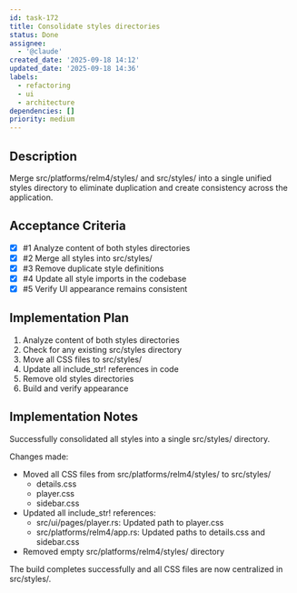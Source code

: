 ```yaml
---
id: task-172
title: Consolidate styles directories
status: Done
assignee:
  - '@claude'
created_date: '2025-09-18 14:12'
updated_date: '2025-09-18 14:36'
labels:
  - refactoring
  - ui
  - architecture
dependencies: []
priority: medium
---
```


## Description

Merge src/platforms/relm4/styles/ and src/styles/ into a single unified styles directory to eliminate duplication and create consistency across the application.

## Acceptance Criteria
<!-- AC:BEGIN -->
- [x] #1 Analyze content of both styles directories
- [x] #2 Merge all styles into src/styles/
- [x] #3 Remove duplicate style definitions
- [x] #4 Update all style imports in the codebase
- [x] #5 Verify UI appearance remains consistent
<!-- AC:END -->


## Implementation Plan

1. Analyze content of both styles directories
2. Check for any existing src/styles directory
3. Move all CSS files to src/styles/
4. Update all include_str! references in code
5. Remove old styles directories
6. Build and verify appearance


## Implementation Notes

Successfully consolidated all styles into a single src/styles/ directory.

Changes made:
- Moved all CSS files from src/platforms/relm4/styles/ to src/styles/
  - details.css
  - player.css
  - sidebar.css
- Updated all include_str! references:
  - src/ui/pages/player.rs: Updated path to player.css
  - src/platforms/relm4/app.rs: Updated paths to details.css and sidebar.css
- Removed empty src/platforms/relm4/styles/ directory

The build completes successfully and all CSS files are now centralized in src/styles/.
